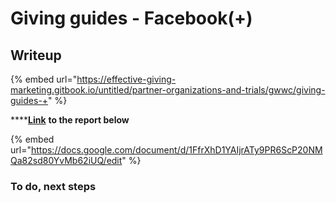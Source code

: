 # Giving guides - Facebook(+)

## Writeup

{% embed url="https://effective-giving-marketing.gitbook.io/untitled/partner-organizations-and-trials/gwwc/giving-guides-+" %}

****[**Link**](https://docs.google.com/document/d/1FfrXhD1YAIjrATy9PR6ScP20NMQa82sd80YvMb62iUQ/edit?usp=sharing) **to the report below**

{% embed url="https://docs.google.com/document/d/1FfrXhD1YAIjrATy9PR6ScP20NMQa82sd80YvMb62iUQ/edit" %}

### &#x20;

### To do, next steps

###



